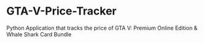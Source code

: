 # GTA-V-Price-Tracker
Python Application that tracks the price of GTA V:  Premium Online Edition &amp; Whale Shark Card Bundle
